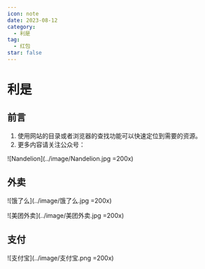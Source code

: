 ```yaml
---
icon: note
date: 2023-08-12
category:
  - 利是
tag:
  - 红包
star: false
---
```


# 利是

## 前言

1. 使用网站的目录或者浏览器的查找功能可以快速定位到需要的资源。
2. 更多内容请关注公众号：

![Nandelion](../image/Nandelion.jpg =200x)

## 外卖

![饿了么](../image/饿了么.jpg =200x)

![美团外卖](../image/美团外卖.jpg =200x)

## 支付

![支付宝](../image/支付宝.png =200x)